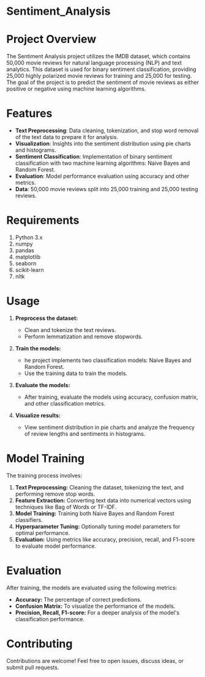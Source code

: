 # Sentiment_Analysis
# Project Overview
The Sentiment Analysis project utilizes the IMDB dataset, which contains 50,000 movie reviews for natural language processing (NLP) and text analytics. This dataset is used for binary sentiment classification, providing 25,000 highly polarized movie reviews for training and 25,000 for testing. The goal of the project is to predict the sentiment of movie reviews as either positive or negative using machine learning algorithms.
# Features
- **Text Preprocessing**: Data cleaning, tokenization, and stop word removal of the text data to prepare it for analysis.
- **Visualization**: Insights into the sentiment distribution using pie charts and histograms.
- **Sentiment Classification**: Implementation of binary sentiment classification with two machine learning algorithms: Naive Bayes and Random Forest.
- **Evaluation**: Model performance evaluation using accuracy and other metrics.
- **Data**: 50,000 movie reviews split into 25,000 training and 25,000 testing reviews.
# Requirements
1. Python 3.x
2. numpy
3. pandas
4. matplotlib
5. seaborn
6. scikit-learn
7. nltk
# Usage
1. **Preprocess the dataset:**

   - Clean and tokenize the text reviews.
   - Perform lemmatization and remove stopwords.
3. **Train the models:**
    - he project implements two classification models: Naive Bayes and Random Forest.
    - Use the training data to train the models.
4. **Evaluate the models:**
    - After training, evaluate the models using accuracy, confusion matrix, and other classification metrics.
5. **Visualize results:**
     - View sentiment distribution in pie charts and analyze the frequency of review lengths and sentiments in histograms.
# Model Training
The training process involves:
   1. **Text Preprocessing:** Cleaning the dataset, tokenizing the text, and performing remove stop words.
   2. **Feature Extraction:** Converting text data into numerical vectors using techniques like Bag of Words or TF-IDF.
   3. **Model Training:** Training both Naive Bayes and Random Forest classifiers.
   4. **Hyperparameter Tuning:** Optionally tuning model parameters for optimal performance.
   5. **Evaluation:** Using metrics like accuracy, precision, recall, and F1-score to evaluate model performance.
    
# Evaluation
After training, the models are evaluated using the following metrics:
   -  **Accuracy:** The percentage of correct predictions.
   -  **Confusion Matrix:** To visualize the performance of the models.
   -  **Precision, Recall, F1-score:** For a deeper analysis of the model's classification performance.
# Contributing
Contributions are welcome! Feel free to open issues, discuss ideas, or submit pull requests.




